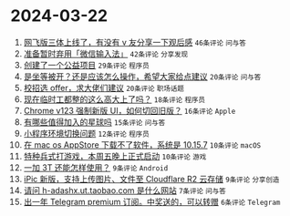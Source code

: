 # 2024-03-22

1. [网飞版三体上线了，有没有 v 友分享一下观后感](https://www.v2ex.com/t/1025951) `46条评论` `问与答`
1. [准备暂时弃用「微信输入法」](https://www.v2ex.com/t/1025936) `42条评论` `分享发现`
1. [创建了一个公益项目](https://www.v2ex.com/t/1025943) `29条评论` `程序员`
1. [是坐等被开？还是应该怎么操作，希望大家给点建议](https://www.v2ex.com/t/1025957) `20条评论` `问与答`
1. [校招选 offer，求大佬们建议](https://www.v2ex.com/t/1025937) `20条评论` `职场话题`
1. [现在临时工都整的这么高大上了吗？](https://www.v2ex.com/t/1025946) `18条评论` `程序员`
1. [Chrome v123 强制新版 UI，如何切回旧版？](https://www.v2ex.com/t/1025931) `16条评论` `Apple`
1. [有哪些值得加入的星球吗](https://www.v2ex.com/t/1025940) `15条评论` `问与答`
1. [小程序环境切换问题](https://www.v2ex.com/t/1025948) `12条评论` `程序员`
1. [在 mac os AppStore 下载不了软件，系统是 10.15.7](https://www.v2ex.com/t/1025975) `10条评论` `macOS`
1. [特种兵式打游戏，本周五晚上正式启动](https://www.v2ex.com/t/1025955) `10条评论` `游戏`
1. [一加 3T 还能怎样使用？](https://www.v2ex.com/t/1025956) `9条评论` `Android`
1. [iPic 新版，支持上传图片、文件至 Cloudflare R2 云存储](https://www.v2ex.com/t/1025932) `9条评论` `分享创造`
1. [请问 h-adashx.ut.taobao.com 是什么网站](https://www.v2ex.com/t/1025959) `7条评论` `问与答`
1. [出一年 Telegram premium 订阅。中奖送的，可以转赠](https://www.v2ex.com/t/1025947) `6条评论` `Telegram`
